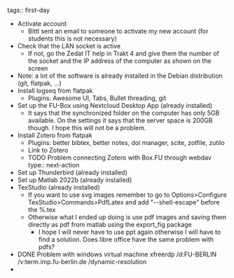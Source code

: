 tags:: first-day

- Activate account
	- Bittl sent an email to someone to activate my new account (for students this is not necessary)
- Check that the LAN socket is active
	- If not, go the Zedat IT help in Trakt 4 and give them the number of the socket and the IP address of the computer as shown on the screen
- Note: a lot of the software is already installed in the Debian distribution (git, flatpak, ...)
- Install logseq from flatpak
	- Plugins: Awesome UI, Tabs, Bullet threading, git
- Set up the FU-Box using Nextcloud Desktop App (already installed)
	- It says that the synchronized folder on the computer has only 5GB available. On the settings it says that the server space is 200GB though. I hope this will not be a problem.
- Install Zotero from flatpak
	- Plugins: better bibtex, better notes, doi manager, scite, zotfile, zutilo
	- Link to Zotero
	- TODO Problem connecting Zotero with Box.FU through webdav
	  type:: next-action
- Set up Thunderbird (already installed)
- Set up Matlab 2022b (already installed)
- TexStudio (already installed)
	- If you want to use svg images remember to go to Options>Configure TexStudio>Commands>PdfLatex and add "--shell-escape" before the %.tex
	- Otherwise what I ended up doing is use pdf images and saving them directly as pdf from matlab using the export_fig package
		- I hope I will never have to use ppt again otherwise I will have to find a solution. Does libre office have the same problem with pdfs?
- DONE Problem with windows virtual machine
  xfreerdp /d:FU-BERLIN /v:term.imp.fu-berlin.de /dynamic-resolution
-